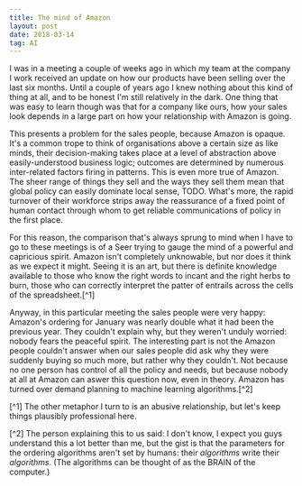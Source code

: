 ```yaml
---
title: The mind of Amazon
layout: post
date: 2018-03-14
tag: AI
---
```


I was in a meeting a couple of weeks ago in which my team at the company I work received an update on how our products have been selling over the last six months. Until a couple of years ago I knew nothing about this kind of thing at all, and to be honest I'm still relatively in the dark. One thing that was easy to learn though was that for a company like ours, how your sales look depends in a large part on how your relationship with Amazon is going.

This presents a problem for the sales people, because Amazon is opaque. It's a common trope to think of organisations above a certain size as like minds, their decision-making takes place at a level of abstraction above easily-understood business logic; outcomes are determined by numerous inter-related factors firing in patterns. This is even more true of Amazon. The sheer range of things they sell and the ways they sell them mean that global policy can easily dominate local sense, TODO. What's more, the rapid turnover of their workforce strips away the reassurance of a fixed point of human contact through whom to get reliable communications of policy in the first place.

For this reason, the comparison that's always sprung to mind when I have to go to these meetings is of a Seer trying to gauge the mind of a powerful and capricious  spirit. Amazon isn't completely unknowable, but nor does it think as we expect it might. Seeing it is an art, but there is definite knowledge available to those who know the right words to incant and the right herbs to burn, those who can correctly interpret the patter of entrails across the cells of the spreadsheet.[^1]

Anyway, in this particular meeting the sales people were very happy: Amazon's ordering for January was nearly double what it had been the previous year. They couldn't explain why, but they weren't unduly worried: nobody fears the peaceful spirit. The interesting part is not the Amazon people couldn't answer when our sales people did ask why they were suddenly buying so much more, but rather why they couldn't. Not because no one person has control of all the policy and needs, but because nobody at all at Amazon can aswer this question now, even in theory. Amazon has turned over demand planning to machine learning algorithms.[^2]



[^1] The other metaphor I turn to is an abusive relationship, but let's keep things plausibly professional here.

[^2] The person explaining this to us said: I don't know, I expect you guys understand this a lot better than me, but the gist is that the parameters for the ordering algorithms aren't set by humans: their *algorithms* write their *algorithms*. (The algorithms can be thought of as the BRAIN of the computer.)
